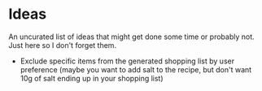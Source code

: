 # Ideas
An uncurated list of ideas that might get done some time or probably not. Just here so I don't forget them.

- Exclude specific items from the generated shopping list by user preference (maybe you want to add salt to the recipe, but don't want 10g of salt ending up in your shopping list)
